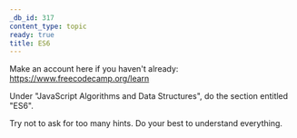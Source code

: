 ```yaml
---
_db_id: 317
content_type: topic
ready: true
title: ES6
---
```


Make an account here if you haven't already: https://www.freecodecamp.org/learn

Under "JavaScript Algorithms and Data Structures", do the section entitled "ES6".

Try not to ask for too many hints. Do your best to understand everything.